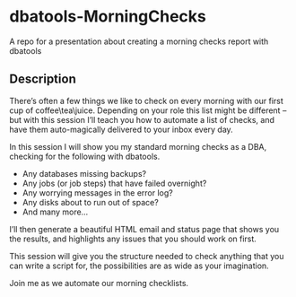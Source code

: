 # dbatools-MorningChecks
A repo for a presentation about creating a morning checks report with dbatools

## Description
There’s often a few things we like to check on every morning with our first cup of coffee\tea\juice. Depending on your role this list might be different – but with this session I’ll teach you how to automate a list of checks, and have them auto-magically delivered to your inbox every day.

In this session I will show you my standard morning checks as a DBA, checking for the following with dbatools.

- Any databases missing backups?
- Any jobs (or job steps) that have failed overnight?
- Any worrying messages in the error log?
- Any disks about to run out of space?
- And many more…

I’ll then generate a beautiful HTML email and status page that shows you the results, and highlights any issues that you should work on first.

This session will give you the structure needed to check anything that you can write a script for, the possibilities are as wide as your imagination.

Join me as we automate our morning checklists.

